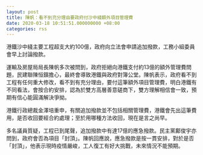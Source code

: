 ```yaml
---
layout: post
title: 陳帆：看不到充分理由要政府付沙中綫額外項目管理費
date: 2020-03-18 10:51:51.000000000 +08:00
categories: rss
---
```


港鐵沙中綫主要工程超支大約100億，政府向立法會申請追加撥款，工務小組委員會早上討論撥款。

運輸及房屋局局長陳帆多次被問到，政府拒絕向港鐵支付約13億的額外管理費問題，民建聯陳恒鑌擔心，最終會導致港鐵與政府對簿公堂。陳帆表示，政府看不到工程有任何重大修改，看不到有充分理由，要付這筆額外項目管理費，明白港鐵有不同看法，會按合約安排，認為於雙方高層善意磋商下，雙方理解相信會一致，預期有信心能圓滿解決爭拗。

港鐵行政總裁金澤培重申，有關追加撥款並不包括相關管理費，港鐵會先出這筆費用，是否收回要經合約處理；至於用哪種方法收回，現在是言之尚早。

多名議員質疑，工程已到尾聲，追加撥款中有達17億的應急撥款。民主黨鄺俊宇亦問到，政府會否為項目「封頂」。陳帆回應說，應急撥款是按一貫安排，對於是否「封頂」，他表示現時疫情嚴峻，工人復工有好大挑戰，未來情況不能預期。
